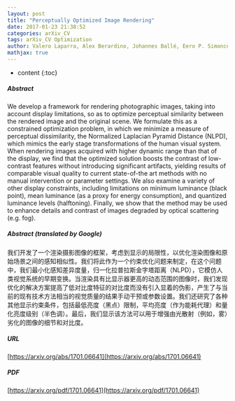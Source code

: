 ```yaml
---
layout: post
title: "Perceptually Optimized Image Rendering"
date: 2017-01-23 21:38:52
categories: arXiv_CV
tags: arXiv_CV Optimization
author: Valero Laparra, Alex Berardino, Johannes Ballé, Eero P. Simoncelli
mathjax: true
---
```


* content
{:toc}

##### Abstract
We develop a framework for rendering photographic images, taking into account display limitations, so as to optimize perceptual similarity between the rendered image and the original scene. We formulate this as a constrained optimization problem, in which we minimize a measure of perceptual dissimilarity, the Normalized Laplacian Pyramid Distance (NLPD), which mimics the early stage transformations of the human visual system. When rendering images acquired with higher dynamic range than that of the display, we find that the optimized solution boosts the contrast of low-contrast features without introducing significant artifacts, yielding results of comparable visual quality to current state-of-the art methods with no manual intervention or parameter settings. We also examine a variety of other display constraints, including limitations on minimum luminance (black point), mean luminance (as a proxy for energy consumption), and quantized luminance levels (halftoning). Finally, we show that the method may be used to enhance details and contrast of images degraded by optical scattering (e.g. fog).

##### Abstract (translated by Google)
我们开发了一个渲染摄影图像的框架，考虑到显示的局限性，以优化渲染图像和原始场景之间的感知相似性。我们将此作为一个约束优化问题来制定，在这个问题中，我们最小化感知差异度量，归一化拉普拉斯金字塔距离（NLPD），它模仿人类视觉系统的早期变换。当渲染具有比显示器更高的动态范围的图像时，我们发现优化的解决方案提高了低对比度特征的对比度而没有引入显着的伪影，产生了与当前的现有技术方法相当的视觉质量的结果手动干预或参数设置。我们还研究了各种其他显示约束条件，包括最低亮度（黑点）限制，平均亮度（作为能耗代理）和量化亮度级别（半色调）。最后，我们显示该方法可以用于增强由光散射（例如，雾）劣化的图像的细节和对比度。

##### URL
[https://arxiv.org/abs/1701.06641](https://arxiv.org/abs/1701.06641)

##### PDF
[https://arxiv.org/pdf/1701.06641](https://arxiv.org/pdf/1701.06641)

